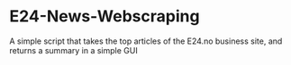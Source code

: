 # E24-News-Webscraping
A simple script that takes the top articles of the E24.no business site, and returns a summary in a simple GUI
